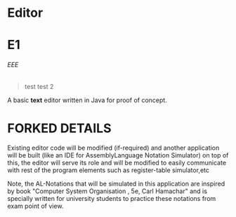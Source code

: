 Editor
======

# E1
###### EEE 

> test
> test 2 




A basic **text** editor written in Java for proof of concept. 

# FORKED DETAILS
Existing editor code will be modified (if-required) and another application will be built (like an IDE for AssemblyLanguage Notation Simulator) on top of this, the editor will serve its role and will be modified to easily communicate with rest of the program elements such as register-table simulator,etc 

Note, the AL-Notations that will be simulated in this application are inspired by book "Computer System Organisation , 5e, Carl Hamachar" and is specially written for university students to practice these notations from exam point of view.
